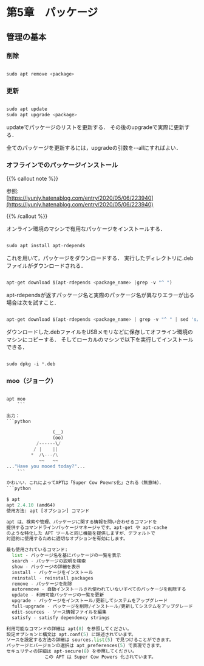 # 第5章　パッケージ
<!-- ######################################### -->

<!-- =================================== -->
## 管理の基本
<!-- =================================== -->

<!-- ---------------------------------- -->
### 削除
<!-- ---------------------------------- -->
```python

sudo apt remove <package>
```
<!-- ---------------------------------- -->
### 更新
<!-- ---------------------------------- -->
```python

sudo apt update
sudo apt upgrade <package>
```

updateでパッケージのリストを更新する．
その後のupgradeで実際に更新する．

全てのパッケージを更新するには，upgradeの引数を--allにすればよい．
<!-- ---------------------------------- -->
### オフラインでのパッケージインストール
<!-- ---------------------------------- -->
{{% callout note %}}

  参照:  
  [https://iyuniy.hatenablog.com/entry/2020/05/06/223940](https://iyuniy.hatenablog.com/entry/2020/05/06/223940)

{{% /callout %}}


オンライン環境のマシンで有用なパッケージをインストールする．
```python

sudo apt install apt-rdepends
```


これを用いて，パッケージをダウンロードする．
実行したディレクトリに.debファイルがダウンロードされる．
```python

apt-get download $(apt-rdepends <package_name> |grep -v "^ ")
```

apt-rdependsが返すパッケージ名と実際のパッケージ名が異なりエラーが出る場合は次を試すこと．
```python

apt-get download $(apt-rdepends <package_name> | grep -v "^ " | sed 's/debconf-2.0/debconf/g')
```


ダウンロードした.debファイルをUSBメモリなどに保存してオフライン環境のマシンにコピーする．
そしてローカルのマシンで以下を実行してインストールできる．
```python

sudo dpkg -i *.deb
```



### moo（ジョーク）
```python

apt moo
    ```

出力：
```python

                 (__)
                 (oo)
           /------\/
          / |    ||
         *  /\---/\
            ~~   ~~
..."Have you mooed today?"...
    ```

かわいい．これによってAPTは「Super Cow Poewrs化」される（無意味）．
```python

$ apt
apt 2.4.10 (amd64)
使用方法: apt [オプション] コマンド

apt は、検索や管理、パッケージに関する情報を問い合わせるコマンドを
提供するコマンドラインパッケージマネージャです。apt-get や apt-cache
のような特化した APT ツールと同じ機能を提供しますが、デフォルトで
対話的に使用するために適切なオプションを有効にします。

最も使用されているコマンド:
  list - パッケージ名を基にパッケージの一覧を表示
  search - パッケージの説明を検索
  show - パッケージの詳細を表示
  install - パッケージをインストール
  reinstall - reinstall packages
  remove - パッケージを削除
  autoremove - 自動インストールされ使われていないすべてのパッケージを削除する
  update - 利用可能パッケージの一覧を更新
  upgrade - パッケージをインストール/更新してシステムをアップグレード
  full-upgrade - パッケージを削除/インストール/更新してシステムをアップグレード
  edit-sources - ソース情報ファイルを編集
  satisfy - satisfy dependency strings

利用可能なコマンドの詳細は apt(8) を参照してください。
設定オプションと構文は apt.conf(5) に詳述されています。
ソースを設定する方法の詳細は sources.list(5) で見つけることができます。
パッケージとバージョンの選択は apt_preferences(5) で表現できます。
セキュリティの詳細は apt-secure(8) を参照してください。
              この APT は Super Cow Powers 化されています。
```
<!-- ######################################### -->

